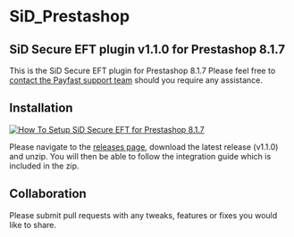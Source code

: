 # SiD_Prestashop
## SiD Secure EFT plugin v1.1.0 for Prestashop 8.1.7

This is the SiD Secure EFT plugin for Prestashop 8.1.7 Please feel free to [contact the Payfast support team](https://payfast.io/contact/) should you require any assistance.

## Installation
[![How To Setup SiD Secure EFT for Prestashop 8.1.7](https://appinlet.com/wp-content/uploads/2021/01/How-To-Setup-SiD-Secure-EFT-for-Prestashop-1.7.jpg)](https://www.youtube.com/watch?v=Ir-X1yERUfA "How To Setup SiD Secure EFT for Prestashop 1.7")

Please navigate to the [releases page](https://github.com/SiD-Secure-EFT/SiD_Prestashop/releases), download the latest release (v1.1.0) and unzip. You will then be able to follow the integration guide which is included in the zip.

## Collaboration

Please submit pull requests with any tweaks, features or fixes you would like to share.
